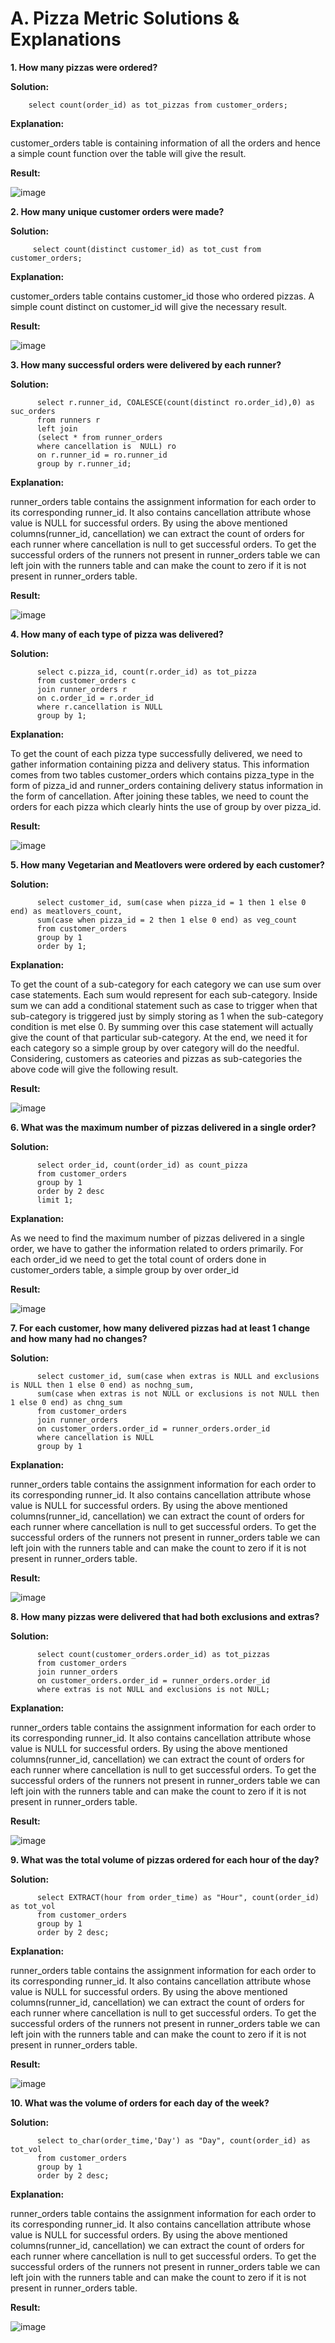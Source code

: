 # A. Pizza Metric Solutions & Explanations
<b> 1. How many pizzas were ordered?</b>
  
  <b> Solution:</b>
        
        select count(order_id) as tot_pizzas from customer_orders;
  <b> Explanation: </b>
  
  customer_orders table is containing information of all the orders and hence a simple count function over the table will give the result.
  
  <b> Result: </b>
  
  ![image](https://github.com/KavetiShivanjali/8-Week-SQL-Challenge-Data-with-Danny/assets/30626886/92f8b9e3-c921-4d70-84aa-062d4f31aca7)
  
 <b> 2. How many unique customer orders were made?</b>
  
  <b> Solution:</b>
         
         
         select count(distinct customer_id) as tot_cust from customer_orders;
  <b> Explanation: </b>
  
  customer_orders table contains customer_id those who ordered pizzas. A simple count distinct on customer_id will give the necessary result.
  
  <b> Result: </b>
  
  ![image](https://github.com/KavetiShivanjali/8-Week-SQL-Challenge-Data-with-Danny/assets/30626886/e5c93817-3dc7-4faa-9516-9cf7cf72f51d)

 <b> 3. How many successful orders were delivered by each runner?</b>
  
  <b> Solution:</b>
  
        
          select r.runner_id, COALESCE(count(distinct ro.order_id),0) as suc_orders 
          from runners r
          left join
          (select * from runner_orders
          where cancellation is  NULL) ro
          on r.runner_id = ro.runner_id
          group by r.runner_id;
  <b> Explanation: </b>
  
  runner_orders table contains the assignment information for each order to its corresponding runner_id. It also contains cancellation attribute
  whose value is NULL for successful orders.
  By using the above mentioned columns(runner_id, cancellation) we can extract the count of orders for each runner where cancellation is null to get successful     orders.
  To get the successful orders of the runners not present in runner_orders table we can left join with the runners table and can make the count to zero if it is     not present in runner_orders table.
  
  <b> Result: </b>
  
  ![image](https://github.com/KavetiShivanjali/8-Week-SQL-Challenge-Data-with-Danny/assets/30626886/206a9dc6-8535-4fe6-ba82-56f0e533c2bc)
  
  <b> 4. How many of each type of pizza was delivered?</b>
  
  <b> Solution:</b>
  
        
          select c.pizza_id, count(r.order_id) as tot_pizza 
          from customer_orders c
          join runner_orders r
          on c.order_id = r.order_id
          where r.cancellation is NULL
          group by 1;
  <b> Explanation: </b>
  
   To get the count of each pizza type successfully delivered, we need to gather information containing pizza and delivery status. This information comes from
   two tables customer_orders which contains pizza_type in the form of pizza_id and runner_orders containing delivery status information in the form of   cancellation. After joining these tables, we need to count the orders for each pizza which clearly hints the use of group by over pizza_id.
  
  <b> Result: </b>
  
  ![image](https://github.com/KavetiShivanjali/8-Week-SQL-Challenge-Data-with-Danny/assets/30626886/e4e56616-ae20-4e67-808d-5b835b9b245c)

  
  <b> 5. How many Vegetarian and Meatlovers were ordered by each customer?</b>
  
  <b> Solution:</b>
  
        
          select customer_id, sum(case when pizza_id = 1 then 1 else 0 end) as meatlovers_count,
          sum(case when pizza_id = 2 then 1 else 0 end) as veg_count
          from customer_orders
          group by 1
          order by 1;
  <b> Explanation: </b>
  
  To get the count of a sub-category for each category we can use sum over case statements. Each sum would represent for each sub-category. Inside sum we can add a conditional statement such as case to trigger when that sub-category is triggered just by simply storing as 1 when the sub-category condition is met else 0.
  By summing over this case statement will actually give the count of that particular sub-category. At the end, we need it for each category so a simple group by over category will do the needful. Considering, customers as cateories and pizzas as sub-categories the above code will give the following result.
  
  <b> Result: </b>
  
  ![image](https://github.com/KavetiShivanjali/8-Week-SQL-Challenge-Data-with-Danny/assets/30626886/5418bfa4-c31e-4286-9386-fcc5c0e8a6a8)

  
  <b> 6. What was the maximum number of pizzas delivered in a single order?</b>
  
  <b> Solution:</b>
  
        
          select order_id, count(order_id) as count_pizza
          from customer_orders
          group by 1
          order by 2 desc
          limit 1;
  <b> Explanation: </b>
  
  As we need to find the maximum number of pizzas delivered in a single order, we have to gather the information related to orders primarily. For each order_id we
  need to get the total count of orders done in customer_orders table, a simple group by over order_id 
  
  <b> Result: </b>
  
  ![image](https://github.com/KavetiShivanjali/8-Week-SQL-Challenge-Data-with-Danny/assets/30626886/50dc57d8-6cad-4c15-81da-1fb1714344f4)

  
  <b> 7. For each customer, how many delivered pizzas had at least 1 change and how many had no changes?</b>
  
  <b> Solution:</b>
  
        
          select customer_id, sum(case when extras is NULL and exclusions is NULL then 1 else 0 end) as nochng_sum,
          sum(case when extras is not NULL or exclusions is not NULL then 1 else 0 end) as chng_sum
          from customer_orders
          join runner_orders
          on customer_orders.order_id = runner_orders.order_id
          where cancellation is NULL
          group by 1
  <b> Explanation: </b>
  
  runner_orders table contains the assignment information for each order to its corresponding runner_id. It also contains cancellation attribute
  whose value is NULL for successful orders.
  By using the above mentioned columns(runner_id, cancellation) we can extract the count of orders for each runner where cancellation is null to get successful     orders.
  To get the successful orders of the runners not present in runner_orders table we can left join with the runners table and can make the count to zero if it is     not present in runner_orders table.
  
  <b> Result: </b>
  
  ![image](https://github.com/KavetiShivanjali/8-Week-SQL-Challenge-Data-with-Danny/assets/30626886/71df260f-7e7c-41e9-86fc-4923136114b3)

  
  <b> 8. How many pizzas were delivered that had both exclusions and extras?</b>
  
  <b> Solution:</b>
  
        
          select count(customer_orders.order_id) as tot_pizzas
          from customer_orders
          join runner_orders
          on customer_orders.order_id = runner_orders.order_id
          where extras is not NULL and exclusions is not NULL;
  <b> Explanation: </b>
  
  runner_orders table contains the assignment information for each order to its corresponding runner_id. It also contains cancellation attribute
  whose value is NULL for successful orders.
  By using the above mentioned columns(runner_id, cancellation) we can extract the count of orders for each runner where cancellation is null to get successful     orders.
  To get the successful orders of the runners not present in runner_orders table we can left join with the runners table and can make the count to zero if it is     not present in runner_orders table.
  
  <b> Result: </b>
  
  ![image](https://github.com/KavetiShivanjali/8-Week-SQL-Challenge-Data-with-Danny/assets/30626886/99e554eb-3efc-4aeb-8b6a-93b878239512)
  
  <b> 9. What was the total volume of pizzas ordered for each hour of the day?</b>
  
  <b> Solution:</b>
  
        
          select EXTRACT(hour from order_time) as "Hour", count(order_id) as tot_vol
          from customer_orders
          group by 1
          order by 2 desc;
  <b> Explanation: </b>
  
  runner_orders table contains the assignment information for each order to its corresponding runner_id. It also contains cancellation attribute
  whose value is NULL for successful orders.
  By using the above mentioned columns(runner_id, cancellation) we can extract the count of orders for each runner where cancellation is null to get successful     orders.
  To get the successful orders of the runners not present in runner_orders table we can left join with the runners table and can make the count to zero if it is     not present in runner_orders table.
  
  <b> Result: </b>
  
  ![image](https://github.com/KavetiShivanjali/8-Week-SQL-Challenge-Data-with-Danny/assets/30626886/7d61c98c-e639-4d06-9554-909c43fc691e)
  
  <b> 10. What was the volume of orders for each day of the week?</b>
  
  <b> Solution:</b>
  
        
          select to_char(order_time,'Day') as "Day", count(order_id) as tot_vol
          from customer_orders
          group by 1
          order by 2 desc;
  <b> Explanation: </b>
  
  runner_orders table contains the assignment information for each order to its corresponding runner_id. It also contains cancellation attribute
  whose value is NULL for successful orders.
  By using the above mentioned columns(runner_id, cancellation) we can extract the count of orders for each runner where cancellation is null to get successful     orders.
  To get the successful orders of the runners not present in runner_orders table we can left join with the runners table and can make the count to zero if it is     not present in runner_orders table.
  
  <b> Result: </b>
  
  ![image](https://github.com/KavetiShivanjali/8-Week-SQL-Challenge-Data-with-Danny/assets/30626886/f4b4702b-7f6c-4d23-ac56-043495c1c7b9)

  
  

  
  
  
  

  
